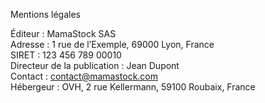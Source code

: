 Mentions légales

Éditeur : MamaStock SAS  
Adresse : 1 rue de l’Exemple, 69000 Lyon, France  
SIRET : 123 456 789 00010  
Directeur de la publication : Jean Dupont  
Contact : contact@mamastock.com  
Hébergeur : OVH, 2 rue Kellermann, 59100 Roubaix, France  
